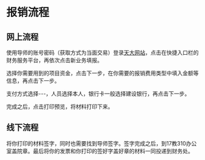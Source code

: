 # 报销流程

## 网上流程

使用导师的账号密码（获取方式为当面交易）登录[天大网站](https://e.tju.edu.cn)，点击在快捷入口栏的财务服务平台，再依次点击新业务填报。

选择你需要用到的项目资金，点击下一步，在你需要的报销费用类型中填入金额等信息，再点击下一步。

支付方式选择---，人员选择本人，银行卡一般选择建设银行，再点击下一步。

完成之后，点击打印预览，将材料打印下来。

## 线下流程

将你打印的材料签字，同时也需要找到导师签字。签字完成之后，到17教310办公室盖院章。最后将你的发票和你打印的签好字盖好章的材料一同投递到财务处。
